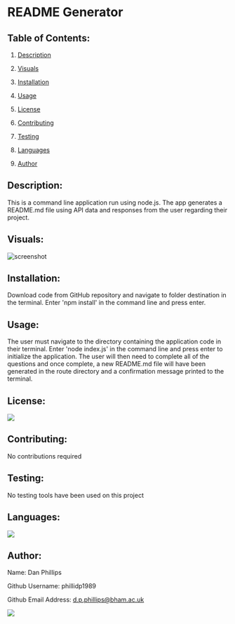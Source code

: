 # README Generator

## Table of Contents:

1. [Description](#description)

2. [Visuals](#visuals)

3. [Installation](#installation)

4. [Usage](#usage)

5. [License](#license)

6. [Contributing](#contributing)

7. [Testing](#testing)

8. [Languages](#languages)

9. [Author](#author)

## Description:
This is a command line application run using node.js. The app generates a README.md file using API data and responses from the user regarding their project.


## Visuals:
![screenshot](https://github.com/phillidp1989/bootcamp_homework/blob/master/week9/assets/final-demo.gif)

## Installation:
Download code from GitHub repository and navigate to folder destination in the terminal. Enter 'npm install' in the command line and press enter.

## Usage:
The user must navigate to the directory containing the application code in their terminal. Enter 'node index.js' in the command line and press enter to initialize the application. The user will then need to complete all of the questions and once complete, a new README.md file will have been generated in the route directory and a confirmation message printed to the terminal.

## License:
<img src="https://img.shields.io/github/license/phillidp1989/bootcamp_homework?logoColor=%23C2CAE8">

## Contributing:
No contributions required

## Testing:
No testing tools have been used on this project

## Languages:
<img src="https://img.shields.io/github/languages/top/phillidp1989/bootcamp_homework">

## Author:
Name: Dan Phillips

Github Username: phillidp1989

Github Email Address: d.p.phillips@bham.ac.uk

<img src="https://avatars1.githubusercontent.com/u/61989740?v=4">